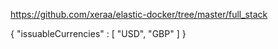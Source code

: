 https://github.com/xeraa/elastic-docker/tree/master/full_stack


{
    "issuableCurrencies" : [
        "USD",
        "GBP"
    ]
}